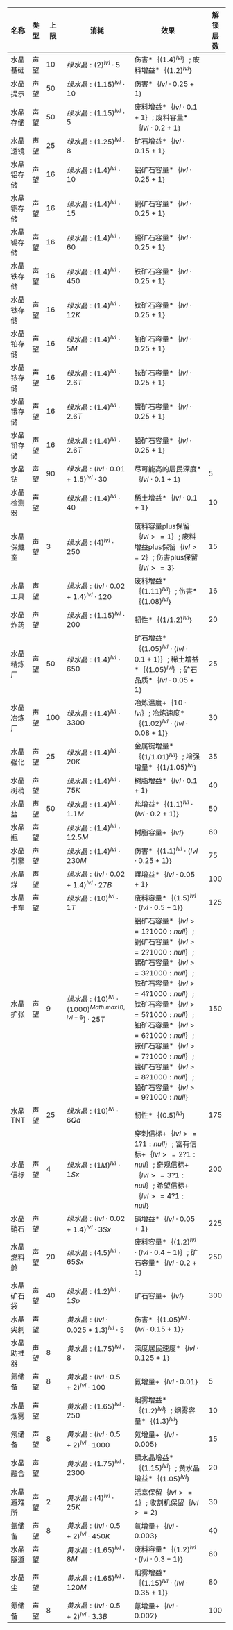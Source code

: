 | 名称  | 类型  | 上限  | 消耗  | 效果  | 解锁层数 |
| --- | --- | --- | --- | --- | ---- |
| 水晶基础 | 声望 | 10 | ${ 绿水晶: {(2)}^{lvl}  \cdot  5 }$ | 伤害*｛${(1.4)}^{lvl}$｝; 废料增益*｛${(1.2)}^{lvl}$｝ |  |
| 水晶提示 | 声望 | 50 | ${ 绿水晶: {(1.15)}^{lvl}  \cdot  10 }$ | 伤害*｛$lvl  \cdot  0.25 + 1$｝ |  |
| 水晶存储 | 声望 | 50 | ${ 绿水晶: {(1.15)}^{lvl}  \cdot  5 }$ | 废料增益*｛$lvl  \cdot  0.1 + 1$｝; 废料容量*｛$lvl  \cdot  0.2 + 1$｝ |  |
| 水晶透镜 | 声望 | 25 | ${ 绿水晶: {(1.25)}^{lvl}  \cdot  8 }$ | 矿石增益*｛$lvl  \cdot  0.15 + 1$｝ |  |
| 水晶铝存储 | 声望 | 16 | ${ 绿水晶: {(1.4)}^{lvl}  \cdot  10 }$ | 铝矿石容量*｛$lvl  \cdot  0.25 + 1$｝ |  |
| 水晶铜存储 | 声望 | 16 | ${ 绿水晶: {(1.4)}^{lvl}  \cdot  15 }$ | 铜矿石容量*｛$lvl  \cdot  0.25 + 1$｝ |  |
| 水晶锡存储 | 声望 | 16 | ${ 绿水晶: {(1.4)}^{lvl}  \cdot  60 }$ | 锡矿石容量*｛$lvl  \cdot  0.25 + 1$｝ |  |
| 水晶铁存储 | 声望 | 16 | ${ 绿水晶: {(1.4)}^{lvl}  \cdot  450 }$ | 铁矿石容量*｛$lvl  \cdot  0.25 + 1$｝ |  |
| 水晶钛存储 | 声望 | 16 | ${ 绿水晶: {(1.4)}^{lvl}  \cdot  12K }$ | 钛矿石容量*｛$lvl  \cdot  0.25 + 1$｝ |  |
| 水晶铂存储 | 声望 | 16 | ${ 绿水晶: {(1.4)}^{lvl}  \cdot  5M }$ | 铂矿石容量*｛$lvl  \cdot  0.25 + 1$｝ |  |
| 水晶铱存储 | 声望 | 16 | ${ 绿水晶: {(1.4)}^{lvl}  \cdot  2.6T }$ | 铱矿石容量*｛$lvl  \cdot  0.25 + 1$｝ |  |
| 水晶锇存储 | 声望 | 16 | ${ 绿水晶: {(1.4)}^{lvl}  \cdot  2.6T }$ | 锇矿石容量*｛$lvl  \cdot  0.25 + 1$｝ |  |
| 水晶铅存储 | 声望 | 16 | ${ 绿水晶: {(1.4)}^{lvl}  \cdot  2.6T }$ | 铅矿石容量*｛$lvl  \cdot  0.25 + 1$｝ |  |
| 水晶钻 | 声望 | 90 | ${ 绿水晶: {(lvl  \cdot  0.01 + 1.5)}^{lvl}  \cdot  30 }$ | 尽可能高的居民深度*｛$lvl  \cdot  0.1 + 1$｝ | 5 |
| 水晶检测器 | 声望 |  | ${ 绿水晶: {(1.4)}^{lvl}  \cdot  40 }$ | 稀土增益*｛$lvl  \cdot  0.1 + 1$｝ | 10 |
| 水晶保藏室 | 声望 | 3 | ${ 绿水晶: {(4)}^{lvl}  \cdot  250 }$ | 废料容量plus保留｛$lvl >= 1$｝; 废料增益plus保留｛$lvl >= 2$｝; 伤害plus保留｛$lvl >= 3$｝ | 15 |
| 水晶工具 | 声望 |  | ${ 绿水晶: {(lvl  \cdot  0.02 + 1.4)}^{lvl}  \cdot  120 }$ | 废料增益*｛${(1.11)}^{lvl}$｝; 伤害*｛${(1.08)}^{lvl}$｝ | 16 |
| 水晶炸药 | 声望 |  | ${ 绿水晶: {(1.15)}^{lvl}  \cdot  200 }$ | 韧性*｛${(1 / 1.2)}^{lvl}$｝ | 20 |
| 水晶精炼厂 | 声望 | 50 | ${ 绿水晶: {(1.4)}^{lvl}  \cdot  650 }$ | 矿石增益*｛${(1.05)}^{lvl}  \cdot  (lvl  \cdot  0.1 + 1)$｝; 稀土增益*｛${(1.05)}^{lvl}$｝; 矿石品质*｛$lvl  \cdot  0.05 + 1$｝ | 25 |
| 水晶冶炼厂 | 声望 | 100 | ${ 绿水晶: {(1.4)}^{lvl}  \cdot  3300 }$ | 冶炼温度+｛$10  \cdot  lvl$｝; 冶炼速度*｛${(1.02)}^{lvl}  \cdot  (lvl  \cdot  0.08 + 1)$｝ | 30 |
| 水晶强化 | 声望 | 25 | ${ 绿水晶: {(1.4)}^{lvl}  \cdot  20K }$ | 金属锭增量*｛${(1 / 1.01)}^{lvl}$｝; 增强增量*｛${(1 / 1.05)}^{lvl}$｝ | 35 |
| 水晶树梢 | 声望 |  | ${ 绿水晶: {(1.4)}^{lvl}  \cdot  75K }$ | 树脂增益*｛$lvl  \cdot  0.1 + 1$｝ | 40 |
| 水晶盐 | 声望 | 50 | ${ 绿水晶: {(1.4)}^{lvl}  \cdot  1.1M }$ | 盐增益*｛${(1.1)}^{lvl}  \cdot  (lvl  \cdot  0.2 + 1)$｝ | 50 |
| 水晶瓶 | 声望 |  | ${ 绿水晶: {(1.4)}^{lvl}  \cdot  12.5M }$ | 树脂容量+｛$lvl$｝ | 60 |
| 水晶引擎 | 声望 |  | ${ 绿水晶: {(1.4)}^{lvl}  \cdot  230M }$ | 伤害*｛${(1.1)}^{lvl}  \cdot  (lvl  \cdot  0.25 + 1)$｝ | 75 |
| 水晶煤 | 声望 |  | ${ 绿水晶: {(lvl  \cdot  0.02 + 1.4)}^{lvl}  \cdot  27B }$ | 煤增益*｛$lvl  \cdot  0.05 + 1$｝ | 100 |
| 水晶卡车 | 声望 |  | ${ 绿水晶: {(10)}^{lvl}  \cdot  1T }$ | 废料容量*｛${(1.5)}^{lvl}  \cdot  (lvl  \cdot  0.5 + 1)$｝ | 125 |
| 水晶扩张 | 声望 | 9 | ${ 绿水晶: {(10)}^{lvl}  \cdot  {(1000)}^{Math.max(0, lvl - 6})  \cdot  25T }$ | 铝矿石容量*｛$lvl >= 1 ? 1000 : null$｝; 铜矿石容量*｛$lvl >= 2 ? 1000 : null$｝; 锡矿石容量*｛$lvl >= 3 ? 1000 : null$｝; 铁矿石容量*｛$lvl >= 4 ? 1000 : null$｝; 钛矿石容量*｛$lvl >= 5 ? 1000 : null$｝; 铂矿石容量*｛$lvl >= 6 ? 1000 : null$｝; 铱矿石容量*｛$lvl >= 7 ? 1000 : null$｝; 锇矿石容量*｛$lvl >= 8 ? 1000 : null$｝; 铅矿石容量*｛$lvl >= 9 ? 1000 : null$｝ | 150 |
| 水晶TNT | 声望 | 25 | ${ 绿水晶: {(10)}^{lvl}  \cdot  6Qa }$ | 韧性*｛${(0.5)}^{lvl}$｝ | 175 |
| 水晶信标 | 声望 | 4 | ${ 绿水晶: {(1M)}^{lvl}  \cdot  1Sx }$ | 穿刺信标+｛$lvl >= 1 ? 1 : null$｝; 富有信标+｛$lvl >= 2 ? 1 : null$｝; 奇观信标+｛$lvl >= 3 ? 1 : null$｝; 希望信标+｛$lvl >= 4 ? 1 : null$｝ | 200 |
| 水晶硝石 | 声望 |  | ${ 绿水晶: {(lvl  \cdot  0.02 + 1.4)}^{lvl}  \cdot  3Sx }$ | 硝增益*｛$lvl  \cdot  0.05 + 1$｝ | 225 |
| 水晶燃料舱 | 声望 | 20 | ${ 绿水晶: {(4.5)}^{lvl}  \cdot  65Sx }$ | 废料容量*｛${(1.2)}^{lvl}  \cdot  (lvl  \cdot  0.4 + 1)$｝; 矿石容量*｛$lvl  \cdot  0.2 + 1$｝ | 250 |
| 水晶矿石袋 | 声望 | 40 | ${ 绿水晶: {(1.2)}^{lvl}  \cdot  1Sp }$ | 矿石容量+｛$lvl$｝ | 300 |
| 水晶尖刺 | 声望 |  | ${ 黄水晶: {(lvl  \cdot  0.025 + 1.3)}^{lvl}  \cdot  5 }$ | 伤害*｛${(1.05)}^{lvl}  \cdot  (lvl  \cdot  0.15 + 1)$｝ |  |
| 水晶助推器 | 声望 | 8 | ${ 黄水晶: {(1.75)}^{lvl}  \cdot  8 }$ | 深度居民速度*｛$lvl  \cdot  0.125 + 1$｝ |  |
| 氦储备 | 声望 | 8 | ${ 黄水晶: {(lvl  \cdot  0.5 + 2)}^{lvl}  \cdot  100 }$ | 氦增量+｛$lvl  \cdot  0.01$｝ | 5 |
| 水晶烟雾 | 声望 |  | ${ 黄水晶: {(1.65)}^{lvl}  \cdot  250 }$ | 烟雾增益*｛${(1.2)}^{lvl}$｝; 烟雾容量*｛${(1.3)}^{lvl}$｝ | 10 |
| 氖储备 | 声望 | 8 | ${ 黄水晶: {(lvl  \cdot  0.5 + 2)}^{lvl}  \cdot  1000 }$ | 氖增量+｛$lvl  \cdot  0.005$｝ | 15 |
| 水晶融合 | 声望 |  | ${ 黄水晶: {(1.75)}^{lvl}  \cdot  2300 }$ | 绿水晶增益*｛${(1.15)}^{lvl}$｝; 黄水晶增益*｛${(1.05)}^{lvl}$｝ | 20 |
| 水晶避难所 | 声望 | 2 | ${ 黄水晶: {(4)}^{lvl}  \cdot  25K }$ | 活塞保留｛$lvl >= 1$｝; 收割机保留｛$lvl >= 2$｝ | 30 |
| 氩储备 | 声望 | 8 | ${ 黄水晶: {(lvl  \cdot  0.5 + 2)}^{lvl}  \cdot  450K }$ | 氩增量+｛$lvl  \cdot  0.003$｝ | 40 |
| 水晶隧道 | 声望 |  | ${ 黄水晶: {(1.65)}^{lvl}  \cdot  8M }$ | 废料容量*｛${(1.2)}^{lvl}  \cdot  (lvl  \cdot  0.3 + 1)$｝ | 60 |
| 水晶尘 | 声望 |  | ${ 黄水晶: {(1.65)}^{lvl}  \cdot  120M }$ | 烟雾增益*｛${(1.15)}^{lvl}  \cdot  (lvl  \cdot  0.35 + 1)$｝ | 80 |
| 氪储备 | 声望 | 8 | ${ 黄水晶: {(lvl  \cdot  0.5 + 2)}^{lvl}  \cdot  3.3B }$ | 氪增量+｛$lvl  \cdot  0.002$｝ | 100 |
